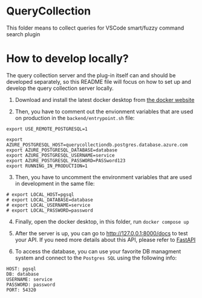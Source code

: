 # QueryCollection
This folder means to collect queries for VSCode smart/fuzzy command search plugin

# How to develop locally?

The query collection server and the plug-in itself can and should be developed separately,
so this README file will focus on how to set up and develop the query collection server locally.

1. Download and install the latest docker desktop from [the docker website](https://www.docker.com/products/docker-desktop/)

2. Then, you have to comment out the envionment variables that are used on production in the `backend/entrypoint.sh` file:

```
export USE_REMOTE_POSTGRESQL=1

export AZURE_POSTGRESQL_HOST=querycollectiondb.postgres.database.azure.com
export AZURE_POSTGRESQL_DATABASE=database
export AZURE_POSTGRESQL_USERNAME=service
export AZURE_POSTGRESQL_PASSWORD=PASSword123
export RUNNING_IN_PRODUCTION=1
```

3. Then, you have to uncomment the environment variables that are used in development in the same file:

```
# export LOCAL_HOST=pgsql
# export LOCAL_DATABASE=database
# export LOCAL_USERNAME=service
# export LOCAL_PASSWORD=password
```

4. Finally, open the docker desktop, in this folder, run `docker compose up`

5. After the server is up, you can go to http://127.0.0.1:8000/docs to test your API. If you need more details about this API,
please refer to [FastAPI](https://fastapi.tiangolo.com/)

6. To access the database, you can use your favorite DB managment system and connect to the `Postgres SQL` using the following info:

```
HOST: pgsql
DB: database
USERNAME: service
PASSWORD: password
PORT: 54320
```
